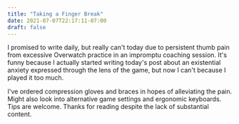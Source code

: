 ```yaml
---
title: "Taking a Finger Break"
date: 2021-07-07T22:17:11-07:00
draft: false
---
```


I promised to write daily, but really can't today due to persistent thumb pain from excessive Overwatch practice in an impromptu coaching session. It's funny because I actually started writing today's post about an existential anxiety expressed through the lens of the game, but now I can't because I played it too much.

<!--more-->

I've ordered compression gloves and braces in hopes of alleviating the pain. Might also look into alternative game settings and ergonomic keyboards. Tips are welcome. Thanks for reading despite the lack of substantial content.
